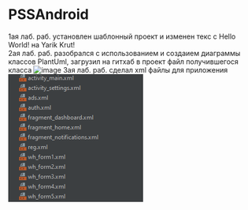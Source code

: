 # PSSAndroid
1ая лаб. раб. установлен шаблонный проект и изменен текс с Hello World! на Yarik Krut! 
<br>
2ая лаб. раб. разобрался с использованием и создаием диаграммы классов PlantUml, загрузил на гитхаб в проект файл получившегося класса
![image](https://user-images.githubusercontent.com/55109956/215122517-c3a6909a-bcc1-4347-8a42-85be7759b520.png)
3ая лаб. раб. сделал xml файлы для приложения
![img.png](img.png) 